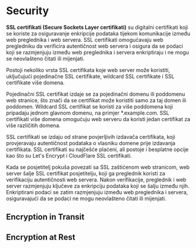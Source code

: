 # Security
**SSL certifikati (Secure Sockets Layer certifikati)** su digitalni certifikati koji se koriste za osiguravanje enkripcije podataka tijekom komunikacije između web preglednika i web servera. SSL certifikati omogućavaju web pregledniku da verificira autentičnost web servera i osigura da se podaci koji se razmjenjuju između web preglednika i servera enkriptiraju i ne mogu se neovlašteno čitati ili mijenjati.

Postoji nekoliko vrsta SSL certifikata koje web server može koristiti, uključujući pojedinačne SSL certifikate, wildcard SSL certifikate i SSL certifikate više domena.

Pojedinačni SSL certifikat izdaje se za pojedinačni domenu ili poddomenu web stranice, što znači da se certifikat može koristiti samo za taj domen ili poddomen. Wildcard SSL certifikat se koristi za više poddomena koji pripadaju jednom glavnom domenu, na primjer *.example.com. SSL certifikati više domena omogućuju web serveru da koristi jedan certifikat za više različitih domena.

SSL certifikati se izdaju od strane povjerljivih izdavača certifikata, koji provjeravaju autentičnost podataka o vlasniku domene prije izdavanja certifikata. SSL certifikati su najčešće plaćeni, ali postoje i besplatne opcije kao što su Let's Encrypt i CloudFlare SSL certifikati.

Kada se posjetitelj pokuša povezati sa SSL zaštićenom web stranicom, web server šalje SSL certifikat posjetitelju, koji ga preglednik koristi za verifikaciju autentičnosti web servera. Nakon verifikacije, preglednik i web server razmjenjuju ključeve za enkripciju podataka koji se šalju između njih. Enkriptirani podaci se zatim razmjenjuju između web preglednika i servera, osiguravajući da se podaci ne mogu neovlašteno čitati ili mijenjati.
## Encryption in Transit

## Encryption at Rest
